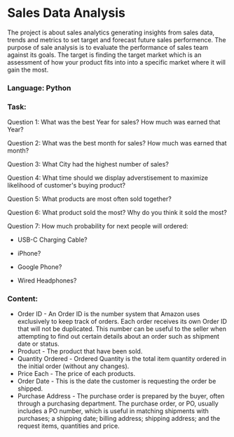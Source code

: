 # Sales Data Analysis

The project is about sales analytics generating insights from sales data, trends and metrics to set target and forecast future sales performence. The purpose of sale analysis is to evaluate the performance of sales team against its goals. The target is finding the target market which is an assessment of how your product fits into into a specific market where it will gain the most.

### Language: Python

### Task:
Question 1: What was the best Year for sales? How much was earned that Year?

Question 2: What was the best month for sales? How much was earned that month?

Question 3: What City had the highest number of sales?

Question 4: What time should we display adverstisement to maximize likelihood of customer's buying product?

Question 5: What products are most often sold together?

Question 6: What product sold the most? Why do you think it sold the most?

Question 7: How much probability for next people will ordered:
- USB-C Charging Cable?

- iPhone?

- Google Phone?

- Wired Headphones?

### Content:
- Order ID - An Order ID is the number system that Amazon uses exclusively to keep track of orders. Each order receives its own Order ID that will not be duplicated. This number can be useful to the seller when attempting to find out certain details about an order such as shipment date or status.
- Product - The product that have been sold.
- Quantity Ordered - Ordered Quantity is the total item quantity ordered in the initial order (without any changes).
- Price Each - The price of each products.
- Order Date - This is the date the customer is requesting the order be shipped.
- Purchase Address - The purchase order is prepared by the buyer, often through a purchasing department. The purchase order, or PO, usually includes a PO number, which is useful in matching shipments with purchases; a shipping date; billing address; shipping address; and the request items, quantities and price.
